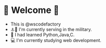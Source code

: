# 👋 Welcome 👋
-  This is @wscodefactory
- ⚓🚢 I'm currently serving in the military.
- 🌱 I had learned Python,Java,C.
- 💻 I'm currently studying web development.

<!---
wscodefactory/wscodefactory is a ✨ special ✨ repository because its `README.md` (this file) appears on your GitHub profile.
You can click the Preview link to take a look at your changes.
--->
